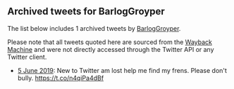 ## Archived tweets for BarlogGroyper

The list below includes 1 archived tweets by
[BarlogGroyper](https://twitter.com/BarlogGroyper).

Please note that all tweets quoted here are sourced from the
[Wayback Machine](https://web.archive.org) and were not directly accessed through the Twitter API or
any Twitter client.

* [ 5 June 2019](https://web.archive.org/web/20190605112412/https://twitter.com/BarlogGroyper/status/1136232247613317122): New to Twitter am lost help me find my frens. Please don't bully. https://t.co/n4qiPa4dBf <!--1136232247613317122-->
